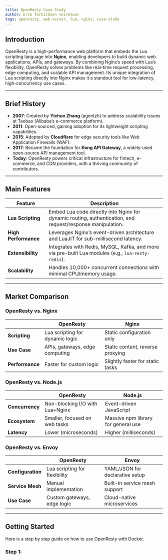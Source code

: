 ```yaml
---
title: OpenResty Case Study
author: Erik Torkildsen <kiretwo>  
tags: openresty, web-server, lua, nginx, case-study  
---
```


## Introduction  
OpenResty is a high-performance web platform that embeds the Lua scripting language into **Nginx**, enabling developers to build dynamic web applications, APIs, and gateways. By combining Nginx’s speed with Lua’s flexibility, OpenResty solves problems like real-time request processing, edge computing, and scalable API management. Its unique integration of Lua scripting directly into Nginx makes it a standout tool for low-latency, high-concurrency use cases.

---

## Brief History  
- **2007**: Created by **Yichun Zhang** (agentzh) to address scalability issues at Taobao (Alibaba’s e-commerce platform).  
- **2011**: Open-sourced, gaining adoption for its lightweight scripting capabilities.  
- **2015**: Adopted by **Cloudflare** for edge security tools like Web Application Firewalls (WAF).  
- **2017**: Became the foundation for **Kong API Gateway**, a widely-used open-source API management tool.  
- **Today**: OpenResty powers critical infrastructure for fintech, e-commerce, and CDN providers, with a thriving community of contributors.

---

## Main Features  

| Feature               | Description                                                                 |
|-----------------------|-----------------------------------------------------------------------------|
| **Lua Scripting**     | Embed Lua code directly into Nginx for dynamic routing, authentication, and request/response manipulation. |
| **High Performance**  | Leverages Nginx’s event-driven architecture and LuaJIT for sub-millisecond latency. |
| **Extensibility**     | Integrates with Redis, MySQL, Kafka, and more via pre-built Lua modules (e.g., `lua-resty-redis`). |
| **Scalability**       | Handles 10,000+ concurrent connections with minimal CPU/memory usage.       |

---

## Market Comparison  

### **OpenResty vs. Nginx**  
|                      | OpenResty                          | Nginx                              |  
|----------------------|------------------------------------|------------------------------------|  
| **Scripting**        | Lua scripting for dynamic logic    | Static configuration only          |  
| **Use Case**         | APIs, gateways, edge computing     | Static content, reverse proxying   |  
| **Performance**      | Faster for custom logic            | Slightly faster for static tasks   |  

### **OpenResty vs. Node.js**  
|                      | OpenResty                          | Node.js                            |  
|----------------------|------------------------------------|------------------------------------|  
| **Concurrency**      | Non-blocking I/O with Lua+Nginx    | Event-driven JavaScript            |  
| **Ecosystem**        | Smaller, focused on web tasks      | Massive npm library for general use|  
| **Latency**          | Lower (microseconds)               | Higher (milliseconds)              |  

### **OpenResty vs. Envoy**  
|                      | OpenResty                          | Envoy                              |  
|----------------------|------------------------------------|------------------------------------|  
| **Configuration**    | Lua scripting for flexibility      | YAML/JSON for declarative setup    |  
| **Service Mesh**     | Manual implementation              | Built-in service mesh support      |  
| **Use Case**         | Custom gateways, edge logic        | Cloud-native microservices         |  

---

## Getting Started
Here is a step by step guide on how to use OpenResty with Docker.  

### Step 1:
